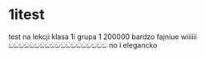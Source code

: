 # 1itest
test na lekcji
klasa 1i grupa 1 200000
bardzo fajniue
wiiiiii
ඞඞඞඞඞඞඞඞඞඞඞඞඞඞඞඞඞඞඞ
no i elegancko
